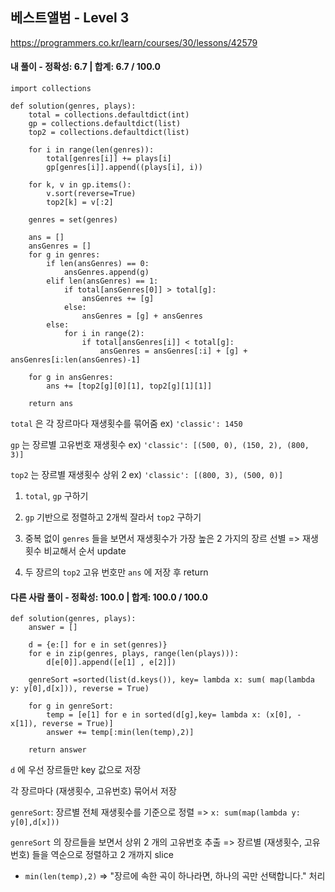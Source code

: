 ## 베스트앨범 - Level 3
https://programmers.co.kr/learn/courses/30/lessons/42579

#### 내 풀이 - 정확성: 6.7 | 합계: 6.7 / 100.0
```
import collections

def solution(genres, plays):
    total = collections.defaultdict(int)
    gp = collections.defaultdict(list)
    top2 = collections.defaultdict(list)
    
    for i in range(len(genres)):
        total[genres[i]] += plays[i]
        gp[genres[i]].append((plays[i], i))
    
    for k, v in gp.items():
        v.sort(reverse=True)
        top2[k] = v[:2]
    
    genres = set(genres)
    
    ans = []
    ansGenres = []
    for g in genres:
        if len(ansGenres) == 0:
            ansGenres.append(g)
        elif len(ansGenres) == 1:
            if total[ansGenres[0]] > total[g]:
                ansGenres += [g]
            else:
                ansGenres = [g] + ansGenres
        else:
            for i in range(2):
                if total[ansGenres[i]] < total[g]:
                    ansGenres = ansGenres[:i] + [g] + ansGenres[i:len(ansGenres)-1]
                    
    for g in ansGenres:
        ans += [top2[g][0][1], top2[g][1][1]]
    
    return ans
```
`total` 은 각 장르마다 재생횟수를 묶어줌
ex) `'classic': 1450`

`gp` 는 장르별 고유번호 재생횟수
ex) `'classic': [(500, 0), (150, 2), (800, 3)]`

`top2` 는 장르별 재생횟수 상위 2
ex) `'classic': [(800, 3), (500, 0)]`

1. `total`, `gp` 구하기

2. `gp` 기반으로 정렬하고 2개씩 잘라서 `top2` 구하기

3. 중복 없이 `genres` 들을 보면서 재생횟수가 가장 높은 2 가지의 장르 선별
=> 재생횟수 비교해서 순서 update

4. 두 장르의 `top2` 고유 번호만 `ans` 에 저장 후 return

#### 다른 사람 풀이 - 정확성: 100.0 | 합계: 100.0 / 100.0
```
def solution(genres, plays):
    answer = []
    
    d = {e:[] for e in set(genres)}
    for e in zip(genres, plays, range(len(plays))):
        d[e[0]].append([e[1] , e[2]])
        
    genreSort =sorted(list(d.keys()), key= lambda x: sum( map(lambda y: y[0],d[x])), reverse = True)
    
    for g in genreSort:
        temp = [e[1] for e in sorted(d[g],key= lambda x: (x[0], -x[1]), reverse = True)]
        answer += temp[:min(len(temp),2)]
        
    return answer
```
`d` 에 우선 장르들만 key 값으로 저장

각 장르마다 (재생횟수, 고유번호) 묶어서 저장

`genreSort`: 장르별 전체 재생횟수를 기준으로 정렬
=> `x: sum(map(lambda y: y[0],d[x]))`

`genreSort` 의 장르들을 보면서 상위 2 개의 고유번호 추출
=> 장르별 (재생횟수, 고유번호) 들을 역순으로 정렬하고 2 개까지 slice
* `min(len(temp),2)` => "장르에 속한 곡이 하나라면, 하나의 곡만 선택합니다." 처리